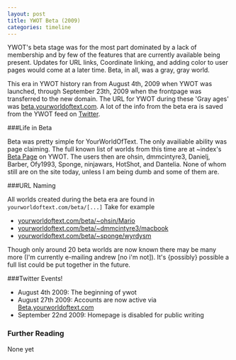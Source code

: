```yaml
---
layout: post
title: YWOT Beta (2009)
categories: timeline
---
```


YWOT's beta stage was for the most part dominated by a lack of membership and by few of the features that are currently available being present. Updates for URL links, Coordinate linking, and adding color to user pages would come at a later time. Beta, in all, was a gray, gray world.

This era in YWOT history ran from August 4th, 2009 when YWOT was launched, through September 23th, 2009 when the frontpage was transferred to the new domain. The URL for YWOT during these 'Gray ages' was [beta.yourworldoftext.com](http://www.beta.yourworldoftext.com). A lot of the info from the beta era is saved from the YWOT feed on [Twitter](https://twitter.com/yourworldoftext). 

###Life in Beta

Beta was pretty simple for YourWorldOfText. The only availiable ability was page claiming. The full known list of worlds from this time are at ~index's [Beta Page](http://www.yourworldoftext.com/~index/BETA) on YWOT. The users then are ohsin, dmmcintyre3, Danielj, Barber, Ofy1993, Sponge, ninjawars, HotShot, and Dantelia. None of whom still are on the site today, unless I am being dumb and some of them are.

###URL Naming

All worlds created during the beta era are found in `yourworldoftext.com/beta/[...]` Take for example

- [yourworldoftext.com/beta/~ohsin/Mario](http://yourworldoftext.com/beta/~ohsin/Mario)
- [yourworldoftext.com/beta/~dmmcintyre3/macbook](http://yourworldoftext.com/beta/~dmmcintyre3/macbook)
- [yourworldoftext.com/beta/~sponge/wyrdysm](http://yourworldoftext.com/beta/~sponge/wyrdysm)

Though only around 20 beta worlds are now known there may be many more (I'm currently e-mailing andrew [no i'm not]). It's {possibly} possible a full list could be put together in the future.

###Twitter Events!

* August 4th 2009: The beginning of ywot
* August 27th 2009: Accounts are now active via [Beta.yourworldoftext.com](http://www.beta.yourworldoftext.com)
* September 22nd 2009: Homepage is disabled for public writing


### Further Reading
None yet
